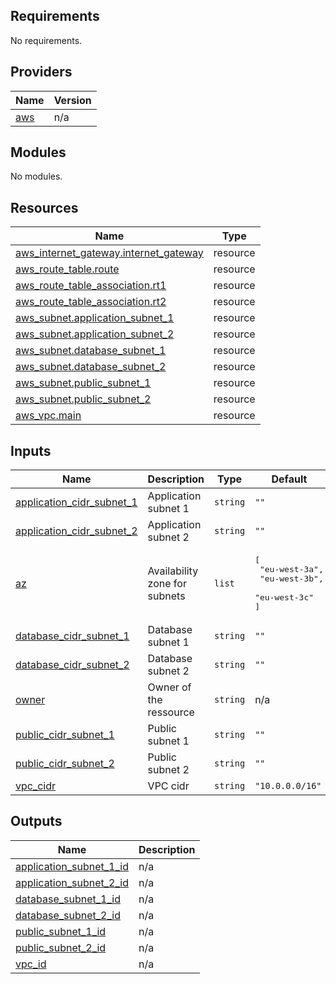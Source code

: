 <!-- BEGIN_TF_DOCS -->
## Requirements

No requirements.

## Providers

| Name | Version |
|------|---------|
| <a name="provider_aws"></a> [aws](#provider\_aws) | n/a |

## Modules

No modules.

## Resources

| Name | Type |
|------|------|
| [aws_internet_gateway.internet_gateway](https://registry.terraform.io/providers/hashicorp/aws/latest/docs/resources/internet_gateway) | resource |
| [aws_route_table.route](https://registry.terraform.io/providers/hashicorp/aws/latest/docs/resources/route_table) | resource |
| [aws_route_table_association.rt1](https://registry.terraform.io/providers/hashicorp/aws/latest/docs/resources/route_table_association) | resource |
| [aws_route_table_association.rt2](https://registry.terraform.io/providers/hashicorp/aws/latest/docs/resources/route_table_association) | resource |
| [aws_subnet.application_subnet_1](https://registry.terraform.io/providers/hashicorp/aws/latest/docs/resources/subnet) | resource |
| [aws_subnet.application_subnet_2](https://registry.terraform.io/providers/hashicorp/aws/latest/docs/resources/subnet) | resource |
| [aws_subnet.database_subnet_1](https://registry.terraform.io/providers/hashicorp/aws/latest/docs/resources/subnet) | resource |
| [aws_subnet.database_subnet_2](https://registry.terraform.io/providers/hashicorp/aws/latest/docs/resources/subnet) | resource |
| [aws_subnet.public_subnet_1](https://registry.terraform.io/providers/hashicorp/aws/latest/docs/resources/subnet) | resource |
| [aws_subnet.public_subnet_2](https://registry.terraform.io/providers/hashicorp/aws/latest/docs/resources/subnet) | resource |
| [aws_vpc.main](https://registry.terraform.io/providers/hashicorp/aws/latest/docs/resources/vpc) | resource |

## Inputs

| Name | Description | Type | Default | Required |
|------|-------------|------|---------|:--------:|
| <a name="input_application_cidr_subnet_1"></a> [application\_cidr\_subnet\_1](#input\_application\_cidr\_subnet\_1) | Application subnet 1 | `string` | `""` | no |
| <a name="input_application_cidr_subnet_2"></a> [application\_cidr\_subnet\_2](#input\_application\_cidr\_subnet\_2) | Application subnet 2 | `string` | `""` | no |
| <a name="input_az"></a> [az](#input\_az) | Availability zone for subnets | `list` | <pre>[<br/>  "eu-west-3a",<br/>  "eu-west-3b",<br/>  "eu-west-3c"<br/>]</pre> | no |
| <a name="input_database_cidr_subnet_1"></a> [database\_cidr\_subnet\_1](#input\_database\_cidr\_subnet\_1) | Database subnet 1 | `string` | `""` | no |
| <a name="input_database_cidr_subnet_2"></a> [database\_cidr\_subnet\_2](#input\_database\_cidr\_subnet\_2) | Database subnet 2 | `string` | `""` | no |
| <a name="input_owner"></a> [owner](#input\_owner) | Owner of the ressource | `string` | n/a | yes |
| <a name="input_public_cidr_subnet_1"></a> [public\_cidr\_subnet\_1](#input\_public\_cidr\_subnet\_1) | Public subnet 1 | `string` | `""` | no |
| <a name="input_public_cidr_subnet_2"></a> [public\_cidr\_subnet\_2](#input\_public\_cidr\_subnet\_2) | Public subnet 2 | `string` | `""` | no |
| <a name="input_vpc_cidr"></a> [vpc\_cidr](#input\_vpc\_cidr) | VPC cidr | `string` | `"10.0.0.0/16"` | no |

## Outputs

| Name | Description |
|------|-------------|
| <a name="output_application_subnet_1_id"></a> [application\_subnet\_1\_id](#output\_application\_subnet\_1\_id) | n/a |
| <a name="output_application_subnet_2_id"></a> [application\_subnet\_2\_id](#output\_application\_subnet\_2\_id) | n/a |
| <a name="output_database_subnet_1_id"></a> [database\_subnet\_1\_id](#output\_database\_subnet\_1\_id) | n/a |
| <a name="output_database_subnet_2_id"></a> [database\_subnet\_2\_id](#output\_database\_subnet\_2\_id) | n/a |
| <a name="output_public_subnet_1_id"></a> [public\_subnet\_1\_id](#output\_public\_subnet\_1\_id) | n/a |
| <a name="output_public_subnet_2_id"></a> [public\_subnet\_2\_id](#output\_public\_subnet\_2\_id) | n/a |
| <a name="output_vpc_id"></a> [vpc\_id](#output\_vpc\_id) | n/a |
<!-- END_TF_DOCS -->